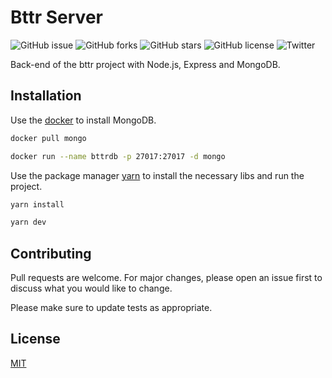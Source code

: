 # Bttr Server

![GitHub issue](https://img.shields.io/github/issues/NYDino/bttr-server)
![GitHub forks](https://img.shields.io/github/forks/NYDino/bttr-server)
![GitHub stars](https://img.shields.io/github/stars/NYDino/bttr-server)
![GitHub license](https://img.shields.io/github/license/NYDino/bttr-server)
![Twitter](https://img.shields.io/twitter/url?style=social&url=https%3A%2F%2Ftwitter.com%2FiNYD5)

Back-end of the bttr project with Node.js, Express and MongoDB.

## Installation

Use the [docker](https://www.docker.com/get-started) to install MongoDB.

```bash
docker pull mongo
```
```bash
docker run --name bttrdb -p 27017:27017 -d mongo
```

Use the package manager [yarn](https://yarnpkg.com/en/) to install the necessary libs and run the project.

```bash
yarn install
```
```bash
yarn dev
```

## Contributing
Pull requests are welcome. For major changes, please open an issue first to discuss what you would like to change.

Please make sure to update tests as appropriate.

## License
[MIT](https://choosealicense.com/licenses/mit/)